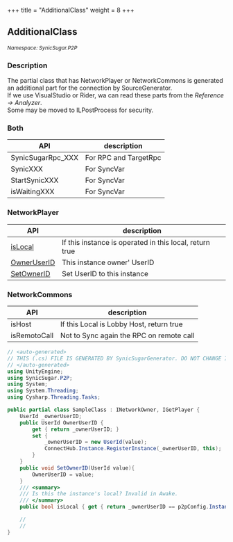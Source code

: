 +++
title = "AdditionalClass"
weight = 8
+++

## AdditionalClass
<small>*Namespace: SynicSugar.P2P*</small>


### Description
The partial class that has NetworkPlayer or NetworkCommons is generated an additional part for the connection by SourceGenerator.<br>
If we use VisualStudio or Rider, wa can read these parts from the *Reference -> Analyzer*.<br>
Some may be moved to ILPostProcess for security.


### Both
| API | description |
|---|---|
| SynicSugarRpc_XXX | For RPC and TargetRpc |
| SynicXXX | For SyncVar |
| StartSynicXXX | For SyncVar |
| isWaitingXXX | For SyncVar |


### NetworkPlayer
| API | description |
|---|---|
| [isLocal](../AdditionalClass/islocal) | If this instance is operated in this local, return true |
| [OwnerUserID](../AdditionalClass/owneruserid) | This instance owner' UserID |
| [SetOwnerID](../AdditionalClass/setownerid) | Set UserID to this instance |


### NetworkCommons
| API | description |
|---|---|
| isHost | If this Local is Lobby Host, return true |
| isRemotoCall | Not to Sync again the RPC on remote call |



```cs
// <auto-generated>
// THIS (.cs) FILE IS GENERATED BY SynicSugarGenerator. DO NOT CHANGE IT.
// </auto-generated>
using UnityEngine;
using SynicSugar.P2P;
using System;
using System.Threading;
using Cysharp.Threading.Tasks;

public partial class SampleClass : INetworkOwner, IGetPlayer {
    UserId _ownerUserID;
    public UserId OwnerUserID {
        get { return _ownerUserID; }
        set {
            _ownerUserID = new UserId(value);
            ConnectHub.Instance.RegisterInstance(_ownerUserID, this);
        }
    }
    public void SetOwnerID(UserId value){
        OwnerUserID = value;
    }
    /// <summary>
    /// Is this the instance's local? Invalid in Awake. 
    /// </summary>
    public bool isLocal { get { return _ownerUserID == p2pConfig.Instance.userIds.LocalUserId; } }

    //
    //
}
```